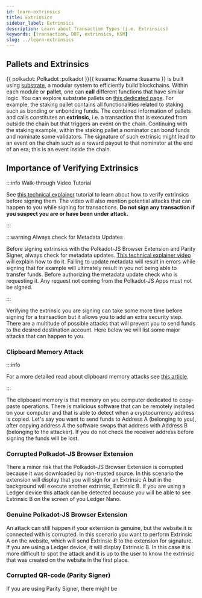 ```yaml
---
id: learn-extrinsics
title: Extrinsics
sidebar_label: Extrinsics
description: Learn about Transaction Types (i.e. Extrinsics)
keywords: [transaction, DOT, extrinsics, KSM]
slug: ../learn-extrinsics
---
```


## Pallets and Extrinsics

{{ polkadot: Polkadot :polkadot }}{{ kusama: Kusama :kusama }} is built using
[substrate](https://substrate.io/), a modular system to efficiently build blockchains. Within each
module or **pallet**, one can **call** different functions that have similar logic. You can explore
substrate pallets on [this dedicated page](https://docs.substrate.io/reference/frame-pallets/). For
example, the staking pallet contains all functionalities related to staking such as bonding or
unbonding funds. The combined information of pallets and calls constitutes an **extrinsic**, i.e. a
transaction that is executed from outside the chain but that triggers an event on the chain.
Continuing with the staking example, within the staking pallet a nominator can bond funds and
nominate some validators. The signature of such extrinsic might lead to an event on the chain such
as a reward payout to that nominator at the end of an era; this is an event inside the chain.

## Importance of Verifying Extrinsics

:::info Walk-through Video Tutorial 

See [this technical explainer](https://youtu.be/bxMs-9fBtFk) tutorial to learn about how to verify extrinsics before signing them. The video will also mention potential attacks that can happen to you while signing for transactions. **Do not sign any transaction if you suspect you are or have been under attack.**

:::

:::warning Always check for Metadata Updates

Before signing extrinsics with the Polkadot-JS Browser Extension and Parity Signer, always check for metadata updates. [This technical explainer video](https://youtu.be/gbvrHzr4EDY) will explain how to do it. Failing to update metadata will result in errors while signing that for example will ultimately result in you not being able to transfer funds. Before authorizing the metadata update check who is requesting it. Any request not coming from the Polkadot-JS Apps must not be signed.

:::

Verifying the extrinsic you are signing can take some more time before signing for a transaction but it allows you to add an extra security step. There are a multitude of possible attacks that will prevent you to send funds to the desired destination account. Here below we will list some major attacks that can happen to you.

### Clipboard Memory Attack

:::info

For a more detailed read about clipboard memory attacks see [this article](https://www.kaspersky.com/blog/cryptoshuffler-bitcoin-stealer/19976/).

:::

The clipboard memory is that memory on you computer dedicated to copy-paste operations. There is malicious software that can be remotely installed on your computer and that is able to detect when a cryptocurrency address is copied. Let's say you want to send funds to Address A (belonging to you), after copying address A the software swaps that address with Address B (belonging to the attacker). If you do not check the receiver address before signing the funds will be lost. 

### Corrupted Polkadot-JS Browser Extension

There a minor risk that the Polkadot-JS Browser Extension is corrupted because it was downloaded by non-trusted source. In this scenario the extension will display that you will sign for an Extrinsic A but in the background will execute another extrinsic, Extrinsic B. If you are using a Ledger device this attack can be detected because you will be able to see Extrinsic B on the screen of you Ledger Nano.

### Genuine Polkadot-JS Browser Extension

An attack can still happen if your extension is genuine, but the website it is connected with is corrupted. In this scenario you want to perform Extrinsic A on the website, which will send Extrinsic B to the extension for signature. If you are using a Ledger device, it will display Extrinsic B. In this case it is more difficult to spot the attack and it is up to the user to know the extrinsic that was created on the website in the first place.

### Corrupted QR-code (Parity Signer)

If you are using Parity Signer, there might be 